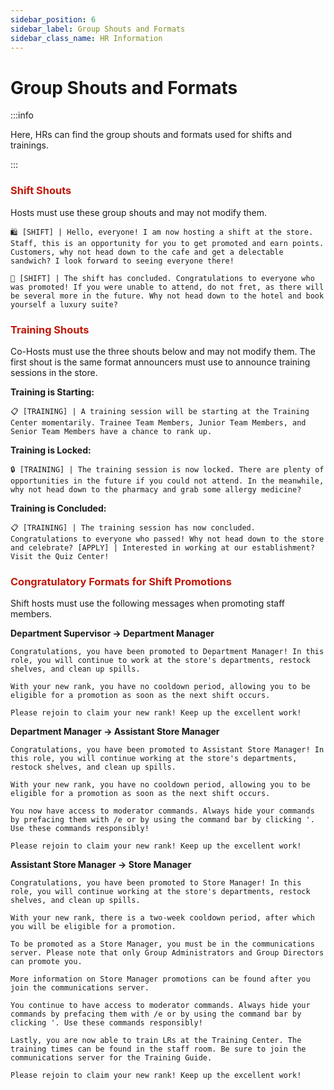 ```yaml
---
sidebar_position: 6
sidebar_label: Group Shouts and Formats
sidebar_class_name: HR Information
---
```


# Group Shouts and Formats

:::info

Here, HRs can find the group shouts and formats used for shifts and trainings.

:::

### <font color="#C21807">Shift Shouts</font>
Hosts must use these group shouts and may not modify them.

`🛍️ [SHIFT] | Hello, everyone! I am now hosting a shift at the store. Staff, this is an opportunity for you to get promoted and earn points. Customers, why not head down to the cafe and get a delectable sandwich? I look forward to seeing everyone there!`

`🛒 [SHIFT] | The shift has concluded. Congratulations to everyone who was promoted! If you were unable to attend, do not fret, as there will be several more in the future. Why not head down to the hotel and book yourself a luxury suite?`

### <font color="#C21807">Training Shouts</font>
Co-Hosts must use the three shouts below and may not modify them. The first shout is the same format announcers must use to announce training sessions in the store.

**Training is Starting:**

`📋 [TRAINING] | A training session will be starting at the Training Center momentarily. Trainee Team Members, Junior Team Members, and Senior Team Members have a chance to rank up.`

**Training is Locked:**

`🔒 [TRAINING] | The training session is now locked. There are plenty of opportunities in the future if you could not attend. In the meanwhile, why not head down to the pharmacy and grab some allergy medicine?`

**Training is Concluded:**

`📋 [TRAINING] | The training session has now concluded. Congratulations to everyone who passed! Why not head down to the store and celebrate? [APPLY] | Interested in working at our establishment? Visit the Quiz Center!`

### <font color="#C21807">Congratulatory Formats for Shift Promotions</font>
Shift hosts must use the following messages when promoting staff members.

**Department Supervisor -> Department Manager**

`Congratulations, you have been promoted to Department Manager! In this role, you will continue to work at the store's departments, restock shelves, and clean up spills.`

`With your new rank, you have no cooldown period, allowing you to be eligible for a promotion as soon as the next shift occurs.`

`Please rejoin to claim your new rank! Keep up the excellent work!`

**Department Manager -> Assistant Store Manager**

`Congratulations, you have been promoted to Assistant Store Manager! In this role, you will continue working at the store's departments, restock shelves, and clean up spills.`

`With your new rank, you have no cooldown period, allowing you to be eligible for a promotion as soon as the next shift occurs.`

`You now have access to moderator commands. Always hide your commands by prefacing them with /e or by using the command bar by clicking '. Use these commands responsibly!`

`Please rejoin to claim your new rank! Keep up the excellent work!`

**Assistant Store Manager -> Store Manager**

`Congratulations, you have been promoted to Store Manager! In this role, you will continue working at the store's departments, restock shelves, and clean up spills.`

`With your new rank, there is a two-week cooldown period, after which you will be eligible for a promotion.`

`To be promoted as a Store Manager, you must be in the communications server. Please note that only Group Administrators and Group Directors can promote you.`

`More information on Store Manager promotions can be found after you join the communications server.`

`You continue to have access to moderator commands. Always hide your commands by prefacing them with /e or by using the command bar by clicking '. Use these commands responsibly!`

`Lastly, you are now able to train LRs at the Training Center. The training times can be found in the staff room. Be sure to join the communications server for the Training Guide.`

`Please rejoin to claim your new rank! Keep up the excellent work!`
